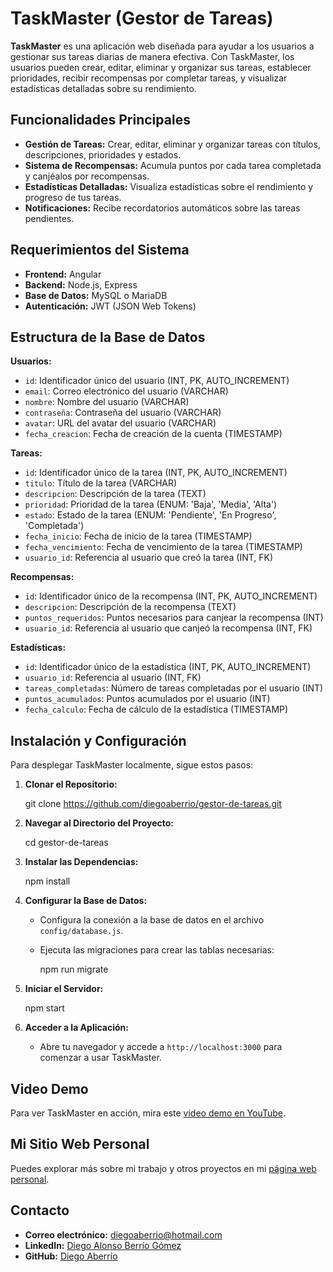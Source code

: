 # TaskMaster (Gestor de Tareas)

**TaskMaster** es una aplicación web diseñada para ayudar a los usuarios a gestionar sus tareas diarias de manera efectiva. Con TaskMaster, los usuarios pueden crear, editar, eliminar y organizar sus tareas, establecer prioridades, recibir recompensas por completar tareas, y visualizar estadísticas detalladas sobre su rendimiento.

## Funcionalidades Principales

- **Gestión de Tareas:** Crear, editar, eliminar y organizar tareas con títulos, descripciones, prioridades y estados.
- **Sistema de Recompensas:** Acumula puntos por cada tarea completada y canjéalos por recompensas.
- **Estadísticas Detalladas:** Visualiza estadísticas sobre el rendimiento y progreso de tus tareas.
- **Notificaciones:** Recibe recordatorios automáticos sobre las tareas pendientes.

## Requerimientos del Sistema

- **Frontend:** Angular
- **Backend:** Node.js, Express
- **Base de Datos:** MySQL o MariaDB
- **Autenticación:** JWT (JSON Web Tokens)

## Estructura de la Base de Datos

**Usuarios:**
- `id`: Identificador único del usuario (INT, PK, AUTO_INCREMENT)
- `email`: Correo electrónico del usuario (VARCHAR)
- `nombre`: Nombre del usuario (VARCHAR)
- `contraseña`: Contraseña del usuario (VARCHAR)
- `avatar`: URL del avatar del usuario (VARCHAR)
- `fecha_creacion`: Fecha de creación de la cuenta (TIMESTAMP)

**Tareas:**
- `id`: Identificador único de la tarea (INT, PK, AUTO_INCREMENT)
- `titulo`: Título de la tarea (VARCHAR)
- `descripcion`: Descripción de la tarea (TEXT)
- `prioridad`: Prioridad de la tarea (ENUM: 'Baja', 'Media', 'Alta')
- `estado`: Estado de la tarea (ENUM: 'Pendiente', 'En Progreso', 'Completada')
- `fecha_inicio`: Fecha de inicio de la tarea (TIMESTAMP)
- `fecha_vencimiento`: Fecha de vencimiento de la tarea (TIMESTAMP)
- `usuario_id`: Referencia al usuario que creó la tarea (INT, FK)

**Recompensas:**
- `id`: Identificador único de la recompensa (INT, PK, AUTO_INCREMENT)
- `descripcion`: Descripción de la recompensa (TEXT)
- `puntos_requeridos`: Puntos necesarios para canjear la recompensa (INT)
- `usuario_id`: Referencia al usuario que canjeó la recompensa (INT, FK)

**Estadísticas:**
- `id`: Identificador único de la estadística (INT, PK, AUTO_INCREMENT)
- `usuario_id`: Referencia al usuario (INT, FK)
- `tareas_completadas`: Número de tareas completadas por el usuario (INT)
- `puntos_acumulados`: Puntos acumulados por el usuario (INT)
- `fecha_calculo`: Fecha de cálculo de la estadística (TIMESTAMP)

## Instalación y Configuración

Para desplegar TaskMaster localmente, sigue estos pasos:

1. **Clonar el Repositorio:**
   
   git clone https://github.com/diegoaberrio/gestor-de-tareas.git
  

2. **Navegar al Directorio del Proyecto:**
   
   cd gestor-de-tareas
  

3. **Instalar las Dependencias:**
   
   npm install
  

4. **Configurar la Base de Datos:**
   - Configura la conexión a la base de datos en el archivo `config/database.js`.
   - Ejecuta las migraciones para crear las tablas necesarias:
     
     npm run migrate
     

5. **Iniciar el Servidor:**
  
   npm start
   

6. **Acceder a la Aplicación:**
   - Abre tu navegador y accede a `http://localhost:3000` para comenzar a usar TaskMaster.

## Video Demo

Para ver TaskMaster en acción, mira este [video demo en YouTube](https://www.youtube.com/watch?v=0EFuaV1t96I).

## Mi Sitio Web Personal

Puedes explorar más sobre mi trabajo y otros proyectos en mi [página web personal](https://diegoincode-dc1cd734cb90.herokuapp.com/).

## Contacto

- **Correo electrónico:** diegoaberrio@hotmail.com
- **LinkedIn:** [Diego Alonso Berrío Gómez](https://www.linkedin.com/in/diego-alonso-berrío-gómez)
- **GitHub:** [Diego Aberrio](https://github.com/diegoaberrio)

